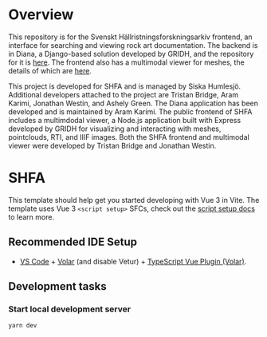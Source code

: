 # Overview
This repository is for the Svenskt Hällristningsforskningsarkiv frontend, an interface for searching and viewing rock art documentation.  The backend is in Diana, a Django-based solution developed by GRIDH, and the repository for it is [here](https://github.com/gu-gridh/shfa).  The frontend also has a multimodal viewer for meshes, the details of which are [here](https://github.com/gu-gridh/multimodal-viewer).

This project is developed for SHFA and is managed by Siska Humlesjö. Additional developers attached to the project are Tristan Bridge, Aram Karimi, Jonathan Westin, and Ashely Green. The Diana application has been developed and is maintained by Aram Karimi. The public frontend of SHFA includes a multimdodal viewer, a Node.js application built with Express developed by GRIDH for visualizing and interacting with meshes, pointclouds, RTI, and IIIF images. Both the SHFA frontend and multimodal viewer were developed by Tristan Bridge and Jonathan Westin.

# SHFA

This template should help get you started developing with Vue 3 in Vite. The template uses Vue 3 `<script setup>` SFCs, check out the [script setup docs](https://v3.vuejs.org/api/sfc-script-setup.html#sfc-script-setup) to learn more.

## Recommended IDE Setup

- [VS Code](https://code.visualstudio.com/) + [Volar](https://marketplace.visualstudio.com/items?itemName=Vue.volar) (and disable Vetur) + [TypeScript Vue Plugin (Volar)](https://marketplace.visualstudio.com/items?itemName=Vue.vscode-typescript-vue-plugin).

## Development tasks

### Start local development server

```sh
yarn dev
```
